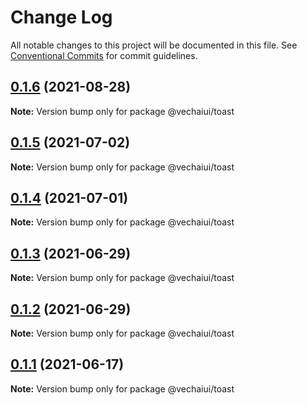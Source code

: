 # Change Log

All notable changes to this project will be documented in this file.
See [Conventional Commits](https://conventionalcommits.org) for commit guidelines.

## [0.1.6](https://github.com/vechai/vechaiui/compare/@vechaiui/toast@0.1.5...@vechaiui/toast@0.1.6) (2021-08-28)

**Note:** Version bump only for package @vechaiui/toast





## [0.1.5](https://github.com/vechai/vechaiui/compare/@vechaiui/toast@0.1.4...@vechaiui/toast@0.1.5) (2021-07-02)

**Note:** Version bump only for package @vechaiui/toast





## [0.1.4](https://github.com/vechai/vechaiui/compare/@vechaiui/toast@0.1.3...@vechaiui/toast@0.1.4) (2021-07-01)

**Note:** Version bump only for package @vechaiui/toast





## [0.1.3](https://github.com/vechai/vechaiui/compare/@vechaiui/toast@0.1.2...@vechaiui/toast@0.1.3) (2021-06-29)

**Note:** Version bump only for package @vechaiui/toast





## [0.1.2](https://github.com/vechai/vechaiui/compare/@vechaiui/toast@0.1.1...@vechaiui/toast@0.1.2) (2021-06-29)

**Note:** Version bump only for package @vechaiui/toast





## [0.1.1](https://github.com/vechai/vechaiui/compare/@vechaiui/toast@0.1.0...@vechaiui/toast@0.1.1) (2021-06-17)

**Note:** Version bump only for package @vechaiui/toast
